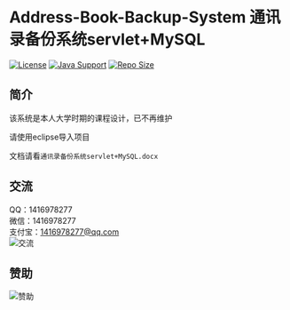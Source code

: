 # Address-Book-Backup-System 通讯录备份系统servlet+MySQL

[![License](https://img.shields.io/github/license/ali1416/Address-Book-Backup-System?label=License)](https://opensource.org/licenses/BSD-3-Clause)
[![Java Support](https://img.shields.io/badge/Java-8+-green)](https://openjdk.org/)
[![Repo Size](https://img.shields.io/github/repo-size/ali1416/Address-Book-Backup-System?label=Repo%20Size&color=success)](https://github.com/ALI1416/Address-Book-Backup-System/archive/refs/heads/master.zip)

## 简介

该系统是本人大学时期的课程设计，已不再维护

请使用eclipse导入项目

文档请看`通讯录备份系统servlet+MySQL.docx`

## 交流

QQ：1416978277  
微信：1416978277  
支付宝：1416978277@qq.com  
![交流](https://cdn.jsdelivr.net/gh/ALI1416/ALI1416/image/contact.png)

## 赞助

![赞助](https://cdn.jsdelivr.net/gh/ALI1416/ALI1416/image/donate.png)
